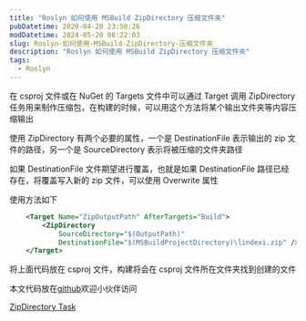 ```yaml
---
title: "Roslyn 如何使用 MSBuild ZipDirectory 压缩文件夹"
pubDatetime: 2020-04-20 23:50:26
modDatetime: 2024-05-20 08:22:03
slug: Roslyn-如何使用-MSBuild-ZipDirectory-压缩文件夹
description: "Roslyn 如何使用 MSBuild ZipDirectory 压缩文件夹"
tags:
  - Roslyn
---
```





在 csproj 文件或在 NuGet 的 Targets 文件中可以通过 Target 调用 ZipDirectory 任务用来制作压缩包，在构建的时候，可以用这个方法将某个输出文件夹等内容压缩输出

<!--more-->


<!-- CreateTime:4/21/2020 7:50:26 PM -->



使用 ZipDirectory 有两个必要的属性，一个是 DestinationFile 表示输出的 zip 文件的路径，另一个是 SourceDirectory 表示将被压缩的文件夹路径

如果 DestinationFile 文件期望进行覆盖，也就是如果 DestinationFile 路径已经存在，将覆盖写入新的 zip 文件，可以使用 Overwrite 属性

使用方法如下

```xml
    <Target Name="ZipOutputPath" AfterTargets="Build">
        <ZipDirectory
            SourceDirectory="$(OutputPath)"
            DestinationFile="$(MSBuildProjectDirectory)\lindexi.zip" />
    </Target>
```

将上面代码放在 csproj 文件，构建将会在 csproj 文件所在文件夹找到创建的文件

本文代码放在[github](https://github.com/lindexi/lindexi_gd/tree/c55f0a334b5eac0cdd3c12046961af8573f76369/BerjearnearheliCallrachurjallhelur)欢迎小伙伴访问

[ZipDirectory Task](https://docs.microsoft.com/en-us/visualstudio/msbuild/zipdirectory-task?view=vs-2019 )


